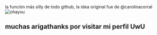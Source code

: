 la función más silly de todo github, la idea original fue de @carolinacorral 
![ohayou](https://github.com/user-attachments/assets/c140ad3f-faaf-4e54-bc56-cd38c62f5456)
## muchas arigathanks por visitar mi perfil UwU
